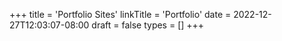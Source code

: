 +++
title = 'Portfolio Sites'
linkTitle = 'Portfolio'
date = 2022-12-27T12:03:07-08:00
draft = false
types = []
+++
